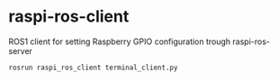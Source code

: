 # raspi-ros-client
ROS1 client for setting Raspberry GPIO configuration trough raspi-ros-server


```sh
rosrun raspi_ros_client terminal_client.py
```
